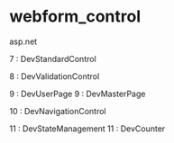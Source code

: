# webform_control

asp.net

7 : DevStandardControl

8 : DevValidationControl

9 : DevUserPage
9 : DevMasterPage

10 : DevNavigationControl

11 : DevStateManagement
11 : DevCounter
